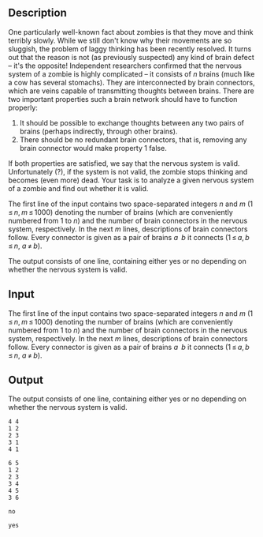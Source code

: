 ## Description

<div><p>One particularly well-known fact about zombies is that they move and think terribly slowly. While we still don't know why their movements are so sluggish, the problem of laggy thinking has been recently resolved. It turns out that the reason is not (as previously suspected) any kind of brain defect – it's the opposite! Independent researchers confirmed that the nervous system of a zombie is highly complicated – it consists of <span class="tex-span"><i>n</i></span> brains (much like a cow has several stomachs). They are interconnected by <span class="tex-font-style-it">brain connectors</span>, which are veins capable of transmitting thoughts between brains. There are two important properties such a brain network should have to function properly: </p><ol> <li> It should be possible to exchange thoughts between any two pairs of brains (perhaps indirectly, through other brains). </li><li> There should be no redundant brain connectors, that is, removing any brain connector would make property 1 false. </li></ol><p>If both properties are satisfied, we say that the nervous system is <span class="tex-font-style-it">valid</span>. Unfortunately (?), if the system is not valid, the zombie stops thinking and becomes (even more) dead. Your task is to analyze a given nervous system of a zombie and find out whether it is valid.</p></div><div class="input-specification"><p>The first line of the input contains two space-separated integers <span class="tex-span"><i>n</i></span> and <span class="tex-span"><i>m</i></span> (<span class="tex-span">1 ≤ <i>n</i>, <i>m</i> ≤ 1000</span>) denoting the number of brains (which are conveniently numbered from <span class="tex-span">1</span> to <span class="tex-span"><i>n</i></span>) and the number of brain connectors in the nervous system, respectively. In the next <span class="tex-span"><i>m</i></span> lines, descriptions of brain connectors follow. Every connector is given as a pair of brains <span class="tex-span"><i>a</i> <i>b</i></span> it connects (<span class="tex-span">1 ≤ <i>a</i>, <i>b</i> ≤ <i>n</i></span>, <span class="tex-span"><i>a</i> ≠ <i>b</i></span>).</p></div><div class="output-specification"><p>The output consists of one line, containing either <span class="tex-font-style-tt">yes</span> or <span class="tex-font-style-tt">no</span> depending on whether the nervous system is valid.</p></div>

## Input

<p>The first line of the input contains two space-separated integers <span class="tex-span"><i>n</i></span> and <span class="tex-span"><i>m</i></span> (<span class="tex-span">1 ≤ <i>n</i>, <i>m</i> ≤ 1000</span>) denoting the number of brains (which are conveniently numbered from <span class="tex-span">1</span> to <span class="tex-span"><i>n</i></span>) and the number of brain connectors in the nervous system, respectively. In the next <span class="tex-span"><i>m</i></span> lines, descriptions of brain connectors follow. Every connector is given as a pair of brains <span class="tex-span"><i>a</i> <i>b</i></span> it connects (<span class="tex-span">1 ≤ <i>a</i>, <i>b</i> ≤ <i>n</i></span>, <span class="tex-span"><i>a</i> ≠ <i>b</i></span>).</p>

## Output

<p>The output consists of one line, containing either <span class="tex-font-style-tt">yes</span> or <span class="tex-font-style-tt">no</span> depending on whether the nervous system is valid.</p>





```input1
4 4
1 2
2 3
3 1
4 1

```




```input2
6 5
1 2
2 3
3 4
4 5
3 6

```




```output1
no

```




```output2
yes

```


